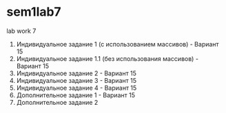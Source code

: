 # sem1lab7
 lab work 7
 
 1. Индивидуальное задание 1 (с использованием массивов) - Вариант 15
 2. Индивидуальное задание 1.1 (без использования массивов) - Вариант 15
 3. Индивидуальное задание 2 - Вариант 15
 4. Индивидуальное задание 3 - Вариант 15
 5. Индивидуальное задание 4 - Вариант 15
 6. Дополнительное задание 1 - Вариант 15
 7. Дополнительное задание 2
